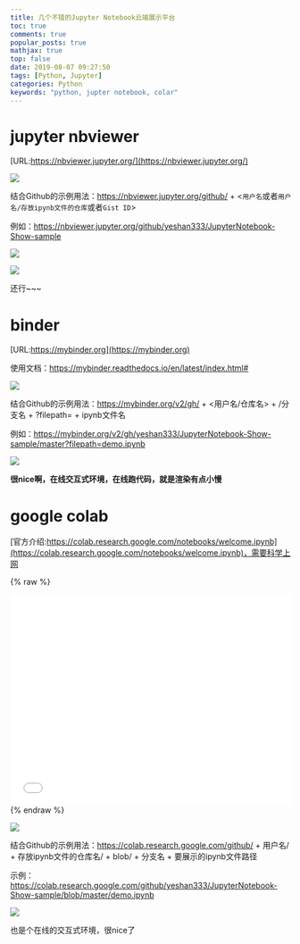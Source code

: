 ```yaml
---
title: 几个不错的Jupyter Notebook云端展示平台
toc: true
comments: true
popular_posts: true
mathjax: true
top: false
date: 2019-08-07 09:27:50
tags: [Python, Jupyter]
categories: Python
keywords: "python, jupter notebook, colar"
---
```


# jupyter nbviewer

[URL:https://nbviewer.jupyter.org/](https://nbviewer.jupyter.org/)

![](https://cdn.jsdelivr.net/gh/ssmath/mypic/img/20190807100641.png)

结合Github的示例用法：https://nbviewer.jupyter.org/github/ + <`用户名`或者`用户名/存放ipynb文件的仓库`或者`Gist ID`>

例如：https://nbviewer.jupyter.org/github/yeshan333/JupyterNotebook-Show-sample

<!-- more -->

![](https://cdn.jsdelivr.net/gh/ssmath/mypic/img/20190807101034.png)

![](https://cdn.jsdelivr.net/gh/ssmath/mypic/img/20190807101015.png)

还行~~~
#  binder

[URL:https://mybinder.org](https://mybinder.org)

使用文档：https://mybinder.readthedocs.io/en/latest/index.html#

![](https://cdn.jsdelivr.net/gh/ssmath/mypic/img/20190807102351.png)

结合Github的示例用法：https://mybinder.org/v2/gh/ + <用户名/仓库名> + /分支名 + ?filepath= + ipynb文件名

例如：https://mybinder.org/v2/gh/yeshan333/JupyterNotebook-Show-sample/master?filepath=demo.ipynb

![](https://cdn.jsdelivr.net/gh/ssmath/mypic/img/20190807103106.png)

**很nice啊，在线交互式环境，在线跑代码，就是渲染有点小慢**

# google colab

[官方介绍:https://colab.research.google.com/notebooks/welcome.ipynb](https://colab.research.google.com/notebooks/welcome.ipynb)，需要科学上网

{% raw %}
<div style="position: relative; width: 100%; height: 0; padding-bottom: 75%;"><iframe src="//player.bilibili.com/player.html?aid=62772711&cid=109062819&page=1" scrolling="no" border="0" frameborder="no" framespacing="0" allowfullscreen="true" style="position: absolute; width: 100%; height: 100%; left: 0; top: 0;"></iframe></div>
{% endraw %}

![](https://cdn.jsdelivr.net/gh/ssmath/mypic/img/20190807103836.png)

结合Github的示例用法：https://colab.research.google.com/github/ + 用户名/ + 存放ipynb文件的仓库名/ + blob/ + 分支名 + 要展示的ipynb文件路径

示例：https://colab.research.google.com/github/yeshan333/JupyterNotebook-Show-sample/blob/master/demo.ipynb

![](https://cdn.jsdelivr.net/gh/ssmath/mypic/img/20190807105348.png)

也是个在线的交互式环境，很nice了
